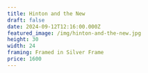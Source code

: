 ```yaml
---
title: Hinton and the New
draft: false
date: 2024-09-12T12:16:00.000Z
featured_image: /img/hinton-and-the-new.jpg
height: 30
width: 24
framing: Framed in Silver Frame
price: 1600
---
```


